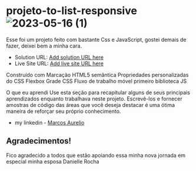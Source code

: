 # projeto-to-list-responsive![2023-05-16 (1)](https://github.com/marcosaureliosl/projeto-to-list-responsive/assets/127764997/e5721a0a-6912-4216-91d9-e6abe121fcb8)

Esse foi um projeto feito com bastante Css e JavaScript, gostei demais de fazer, deixei bem a minha cara. 


- Solution URL: [Add solution URL here](https://marcosaureliosl.github.io/projeto-to-list-responsive/)
- Live Site URL: [Add live site URL here](https://github.com/marcosaureliosl/projeto-to-list-responsive)

Construído com
Marcação HTML5 semântica
Propriedades personalizadas do CSS
Flexbox
Grade CSS
Fluxo de trabalho móvel primeiro
biblioteca JS


O que eu aprendi
Use esta seção para recapitular alguns de seus principais aprendizados enquanto trabalhava neste projeto. Escrevê-los e fornecer amostras de código das áreas que você deseja destacar é uma ótima maneira de reforçar seu próprio conhecimento.


- my linkedin - [Marcos Aurelio](https://www.linkedin.com/in/marcosaureliosl/)


## Agradecimentos!

Fico agradecido a todos que estão apoiando essa minha nova jornada em especial minha esposa Danielle Rocha

